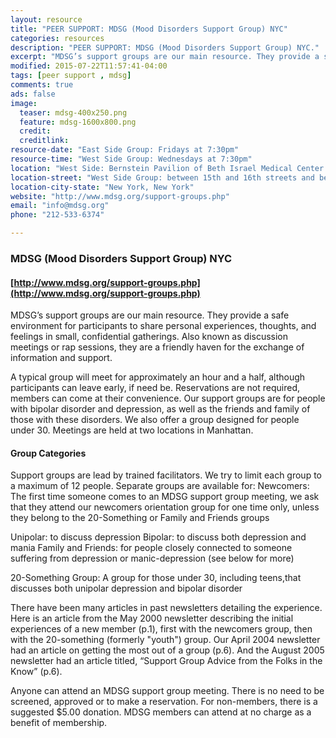 ```yaml
---
layout: resource
title: "PEER SUPPORT: MDSG (Mood Disorders Support Group) NYC"
categories: resources
description: "PEER SUPPORT: MDSG (Mood Disorders Support Group) NYC."
excerpt: "MDSG’s support groups are our main resource. They provide a safe environment for participants to share personal experiences, thoughts, and feelings in small, confidential gatherings. Also known as discussion meetings or rap sessions, they are a friendly haven for the exchange of information and support."
modified: 2015-07-22T11:57:41-04:00
tags: [peer support , mdsg]
comments: true
ads: false
image:
  teaser: mdsg-400x250.png
  feature: mdsg-1600x800.png
  credit: 
  creditlink: 
resource-date: "East Side Group: Fridays at 7:30pm"
resource-time: "West Side Group: Wednesdays at 7:30pm"
location: "West Side: Bernstein Pavilion of Beth Israel Medical Center East Side:"
location-street: "West Side Group: between 15th and 16th streets and between First and Second Avenues East Side Group: 411 West 114th Street (6th floor) between Amsterdam and Morningside Drive"
location-city-state: "New York, New York"
website: "http://www.mdsg.org/support-groups.php"
email: "info@mdsg.org"
phone: "212-533-6374"

---
```


### MDSG (Mood Disorders Support Group) NYC

#### [http://www.mdsg.org/support-groups.php](http://www.mdsg.org/support-groups.php)

MDSG’s support groups are our main resource. They provide a safe environment for participants to share personal experiences, thoughts, and feelings in small, confidential gatherings. Also known as discussion meetings or rap sessions, they are a friendly haven for the exchange of information and support.

A typical group will meet for approximately an hour and a half, although participants can leave early, if need be. Reservations are not required, members can come at their convenience. Our support groups are for people with bipolar disorder and depression, as well as the friends and family of those with these disorders. We also offer a group designed for people under 30. Meetings are held at two locations in Manhattan.

#### Group Categories

Support groups are lead by trained facilitators. We try to limit each group to a maximum of 12 people. Separate groups are available for:
Newcomers: The first time someone comes to an MDSG support group meeting, we ask that they attend our newcomers orientation group for one time only, unless they belong to the 20-Something or Family and Friends groups

Unipolar: to discuss depression
Bipolar: to discuss both depression and mania
Family and Friends: for people closely connected to someone suffering from depression or manic-depression (see below for more)

20-Something Group: A group for those under 30, including teens,that discusses both unipolar depression and bipolar disorder

There have been many articles in past newsletters detailing the experience. Here is an article from the May 2000 newsletter describing the initial experiences of a new member (p.1), first with the newcomers group, then with the 20-something (formerly "youth") group. Our April 2004 newsletter had an article on getting the most out of a group (p.6). And the August 2005 newsletter had an article titled, “Support Group Advice from the Folks in the Know” (p.6).

Anyone can attend an MDSG support group meeting. There is no need to be screened, approved or to make a reservation. For non-members, there is a suggested $5.00 donation. MDSG members can attend at no charge as a benefit of membership.